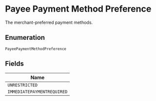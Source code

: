 
# Payee Payment Method Preference

The merchant-preferred payment methods.

## Enumeration

`PayeePaymentMethodPreference`

## Fields

| Name |
|  --- |
| `UNRESTRICTED` |
| `IMMEDIATEPAYMENTREQUIRED` |


